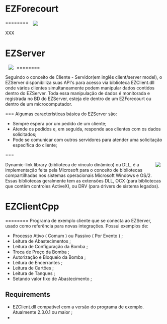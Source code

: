 # EZForecourt
========
<a href="http://eztech.ind.br"> <img src="http://eztech.ind.br/img/produtos/3a10fda23695a1c68906f3a592e55faf1c20e529.png" align="center" hspace="10" vspace="0"></a>

XXX

# EZServer
========
<a href="https://www.tutorialspoint.com"> <img src="https://www.tutorialspoint.com/data_communication_computer_network/images/client_server.jpg" align="left" hspace="10" vspace="0"></a>

Seguindo o conceito de Cliente - Servidor(em inglês client/server model), o EZServer disponibiliza suas API's para acesso via biblioteca EZClient.dll onde vários clientes simultaneamente podem manipular dados contidos dentro do EZServer. Toda essa manipulação de dados é monitorada e registrada no BD do EZServer, esteja ele dentro de um EZForecourt ou dentro de um microcomputador.

===
Algumas características básica do EZServer são:

* Sempre espera por um pedido de um cliente;
* Atende os pedidos e, em seguida, responde aos clientes com os dados solicitados;
* Pode se comunicar com outros servidores para atender uma solicitação específica do cliente;

===
      
<a href="http://icons.iconarchive.com"> <img src="http://icons.iconarchive.com/icons/arrioch/senary/256/Misc-file-dll-icon.png" align="right" hspace="10" vspace="0"></a>

Dynamic-link library (biblioteca de vínculo dinâmico) ou DLL, é a implementação feita pela Microsoft para o conceito de bibliotecas compartilhadas nos sistemas operacionais Microsoft Windows e OS/2. Essas bibliotecas geralmente tem as extensões DLL, OCX (para bibliotecas que contêm controles ActiveX), ou DRV (para drivers de sistema legados).


# EZClientCpp
========
Programa de exemplo cliente que se conecta ao EZServer, usado como referência para novas integrações. 
Possui exemplos de:

* Processo Ativo ( Comum ) ou Passivo ( Por Evento ) ;
* Leitura de Abastecimentos ;
* Leitura de Configuração da Bomba ;
* Troca de Preço da Bomba ;
* Autorização e Bloqueio da Bomba ;
* Leitura de Encerrantes ;
* Leitura de Cartões ;
* Leitura de Tanques ;
* Setando valor fixo de Abastecimento ;

Requirements
------------
* EZClient.dll compatível com a versão do programa de exemplo. Atualmente 2.3.0.1 ou maior ;
* 
